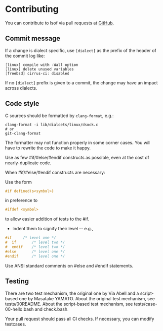 # Contributing

You can contribute to lsof via pull requests at [GitHub](https://github.com/lsof-org/lsof).

## Commit message

If a change is dialect specific, use `[dialect]` as the prefix of the
header of the commit log like:

	[linux] compile with -Wall option
	[linux] delete unused variables
	[freebsd] cirrus-ci: disabled

If no `[dialect]` prefix is given to a commit, the change may have an impact
across dialects.

## Code style

C sources should be formatted by `clang-format`, e.g.:

```shell
clang-format -i lib/dialcets/linux/dsock.c
# or
git-clang-format
```

The formatter may not function properly in some corner cases. You will have to
rewrite the code to make it happy.

Use as few #if/#else/#endif constructs as possible, even at
the cost of nearly-duplicate code.

When #if/#else/#endif constructs are necessary:

Use the form

```c
#if defined(s<symbol>)
```

in preference to

```c
#ifdef <symbol>
```

to allow easier addition of tests to the #if.

- Indent them to signify their level -- e.g.,

```c
#if		/* level one */
#  if		/* level two */
#  endif	/* level two */
#else		/* level one */
#endif		/* level one */
```

Use ANSI standard comments on #else and #endif statements.

## Testing

There are two test mechanism, the original one by Via Abell and a script-based
one by Masatake YAMATO. About the original test mechanism, see tests/00README.
About the script-based test mechanism, see tests/case-00-hello.bash and
check.bash.

Your pull request should pass all CI checks. If necessary, you can modify testcases.